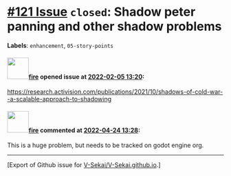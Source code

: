 # [\#121 Issue](https://github.com/V-Sekai/V-Sekai.github.io/issues/121) `closed`: Shadow peter panning and other shadow problems
**Labels**: `enhancement`, `05-story-points`


#### <img src="https://avatars.githubusercontent.com/u/32321?u=c2e06a3d2b49a467aa907e54aa259516440267cc&v=4" width="50">[fire](https://github.com/fire) opened issue at [2022-02-05 13:20](https://github.com/V-Sekai/V-Sekai.github.io/issues/121):

https://research.activision.com/publications/2021/10/shadows-of-cold-war--a-scalable-approach-to-shadowing

#### <img src="https://avatars.githubusercontent.com/u/32321?u=c2e06a3d2b49a467aa907e54aa259516440267cc&v=4" width="50">[fire](https://github.com/fire) commented at [2022-04-24 13:28](https://github.com/V-Sekai/V-Sekai.github.io/issues/121#issuecomment-1107842182):

This is a huge problem, but needs to be tracked on godot engine org.


-------------------------------------------------------------------------------



[Export of Github issue for [V-Sekai/V-Sekai.github.io](https://github.com/V-Sekai/V-Sekai.github.io).]
